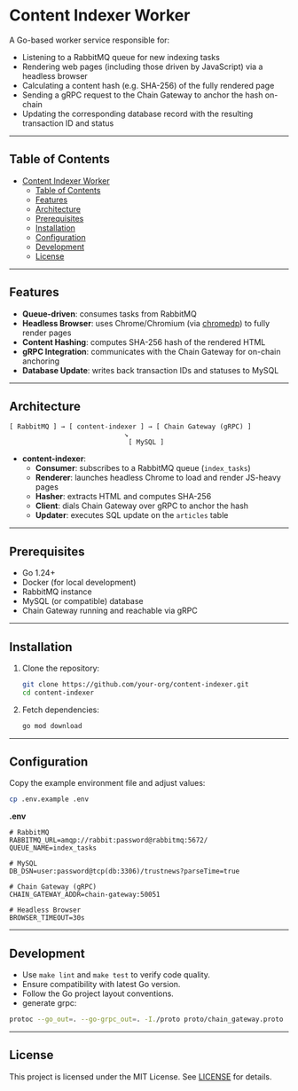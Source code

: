 # Content Indexer Worker

A Go-based worker service responsible for:

- Listening to a RabbitMQ queue for new indexing tasks
- Rendering web pages (including those driven by JavaScript) via a headless browser
- Calculating a content hash (e.g. SHA-256) of the fully rendered page
- Sending a gRPC request to the Chain Gateway to anchor the hash on-chain
- Updating the corresponding database record with the resulting transaction ID and status

---

## Table of Contents

- [Content Indexer Worker](#content-indexer-worker)
  - [Table of Contents](#table-of-contents)
  - [Features](#features)
  - [Architecture](#architecture)
  - [Prerequisites](#prerequisites)
  - [Installation](#installation)
  - [Configuration](#configuration)
  - [Development](#development)
  - [License](#license)

---

## Features

- **Queue-driven**: consumes tasks from RabbitMQ
- **Headless Browser**: uses Chrome/Chromium (via [chromedp](https://github.com/chromedp/chromedp)) to fully render pages
- **Content Hashing**: computes SHA-256 hash of the rendered HTML
- **gRPC Integration**: communicates with the Chain Gateway for on-chain anchoring
- **Database Update**: writes back transaction IDs and statuses to MySQL

---

## Architecture

```plaintext
[ RabbitMQ ] → [ content-indexer ] → [ Chain Gateway (gRPC) ]
                             ↘
                              [ MySQL ]
```

- **content-indexer**:
  - **Consumer**: subscribes to a RabbitMQ queue (`index_tasks`)
  - **Renderer**: launches headless Chrome to load and render JS-heavy pages
  - **Hasher**: extracts HTML and computes SHA-256
  - **Client**: dials Chain Gateway over gRPC to anchor the hash
  - **Updater**: executes SQL update on the `articles` table

---

## Prerequisites

- Go 1.24+
- Docker (for local development)
- RabbitMQ instance
- MySQL (or compatible) database
- Chain Gateway running and reachable via gRPC

---

## Installation

1. Clone the repository:
   ```bash
   git clone https://github.com/your-org/content-indexer.git
   cd content-indexer
   ```
2. Fetch dependencies:
   ```bash
   go mod download
   ```

---

## Configuration

Copy the example environment file and adjust values:

```bash
cp .env.example .env
```

**.env**

```dotenv
# RabbitMQ
RABBITMQ_URL=amqp://rabbit:password@rabbitmq:5672/
QUEUE_NAME=index_tasks

# MySQL
DB_DSN=user:password@tcp(db:3306)/trustnews?parseTime=true

# Chain Gateway (gRPC)
CHAIN_GATEWAY_ADDR=chain-gateway:50051

# Headless Browser
BROWSER_TIMEOUT=30s
```

---

## Development

- Use `make lint` and `make test` to verify code quality.
- Ensure compatibility with latest Go version.
- Follow the Go project layout conventions.
- generate grpc:
```bash
protoc --go_out=. --go-grpc_out=. -I./proto proto/chain_gateway.proto
```
---

## License

This project is licensed under the MIT License. See [LICENSE](LICENSE) for details.


